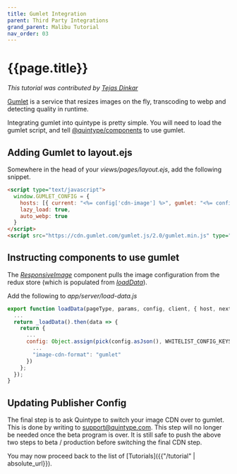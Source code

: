 ```yaml
---
title: Gumlet Integration
parent: Third Party Integrations
grand_parent: Malibu Tutorial
nav_order: 03
---
```


# {{page.title}}

*This tutorial was contributed by [Tejas Dinkar](https://twitter.com/tdinkar)*

[Gumlet](https://www.gumlet.com) is a service that resizes images on the fly, transcoding to webp and detecting quality in runtime.

Integrating gumlet into quintype is pretty simple. You will need to load the gumlet script, and tell [@quintype/components](https://developers.quintype.com/quintype-node-components) to use gumlet.

## Adding Gumlet to layout.ejs

Somewhere in the head of your *views/pages/layout.ejs*, add the following snippet.

```html
<script type="text/javascript">
  window.GUMLET_CONFIG = {
    hosts: [{ current: "<%= config['cdn-image'] %>", gumlet: "<%= config['cdn-image'] %>" }],
    lazy_load: true,
    auto_webp: true
  }
</script>
<script src="https://cdn.gumlet.com/gumlet.js/2.0/gumlet.min.js" type="text/javascript" defer="defer"></script>
```

## Instructing components to use gumlet

The *[ResponsiveImage](https://developers.quintype.com/quintype-node-components/ResponsiveImage.html)* component pulls the image configuration from the redux store (which is populated from *[loadData](https://developers.quintype.com/malibu/isomorphic-rendering/server-side-architecture#loaddata)*).

Add the following to *app/server/load-data.js*

```javascript
export function loadData(pageType, params, config, client, { host, next }) {
  ...
  return _loadData().then(data => {
    return {
      ...
      config: Object.assign(pick(config.asJson(), WHITELIST_CONFIG_KEYS), {
        ...
        "image-cdn-format": "gumlet"
      })
    };
  });
}
```

## Updating Publisher Config

The final step is to ask Quintype to switch your image CDN over to gumlet. This is done by writing to [support@quintype.com](mailto:support@quintype.com). This step will no longer be needed once the beta program is over. It is still safe to push the above two steps to beta / production before switching the final CDN step.

You may now proceed back to the list of [Tutorials]({{"/tutorial" | absolute_url}}).
